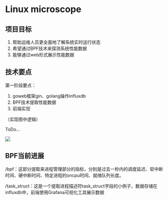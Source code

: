 # Linux microscope

## 项目目标

1. 帮助运维人员更全面地了解系统实时运行状态
2. 希望通过BPF技术来探测系统性能数据
3. 能够通过web形式展示性能数据



## 技术要点

第一阶段要点：

1. goweb框架gin、golang操作influxdb
2. BPF技术提取性能数据
3. 前端实现

（实现图中逻辑）



ToDo...



![](https://wx2.sinaimg.cn/mw690/005yyrljly1gdoj1zyuhsj31gd0u0apq.jpg)



## BPF当前进展

/bpf：这部分提取来进程管理部分的指标，分别是过去一秒内的调度延迟、软中断时间、硬中断时间、特定进程的oncpu时间、就绪队列长度。

/task_struct：这是一个提取进程描述符task_struct字段的小例子，数据存储在influxdb中，前端使用Grafana可视化工具展示数据



